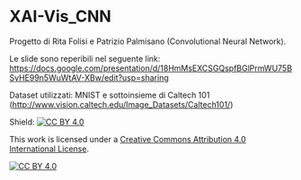 # XAI-Vis_CNN
Progetto di Rita Folisi e Patrizio Palmisano (Convolutional Neural Network).


Le slide sono reperibili nel seguente link: https://docs.google.com/presentation/d/18HmMsEXCSGQspfBGlPrmWU75BSyHE99n5WuWtAV-XBw/edit?usp=sharing


Dataset utilizzati: MNIST e sottoinsieme di Caltech 101 (http://www.vision.caltech.edu/Image_Datasets/Caltech101/)




Shield: [![CC BY 4.0][cc-by-shield]][cc-by]

This work is licensed under a [Creative Commons Attribution 4.0 International
License][cc-by].

[![CC BY 4.0][cc-by-image]][cc-by]

[cc-by]: http://creativecommons.org/licenses/by/4.0/
[cc-by-image]: https://i.creativecommons.org/l/by/4.0/88x31.png
[cc-by-shield]: https://img.shields.io/badge/License-CC%20BY%204.0-lightgrey.svg
